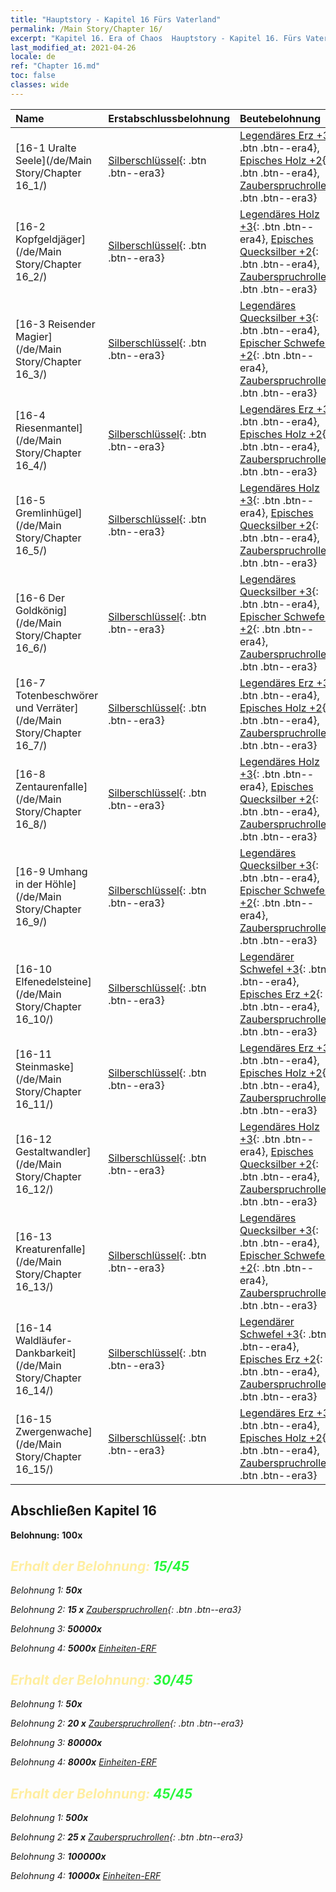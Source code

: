 ```yaml
---
title: "Hauptstory - Kapitel 16 Fürs Vaterland"
permalink: /Main Story/Chapter 16/
excerpt: "Kapitel 16. Era of Chaos  Hauptstory - Kapitel 16. Fürs Vaterland"
last_modified_at: 2021-04-26
locale: de
ref: "Chapter 16.md"
toc: false
classes: wide
---
```


  | Name |  Erstabschlussbelohnung | Beutebelohnung |
  |:------------|:------------|:------------| 
  | [16-1 Uralte Seele](/de/Main Story/Chapter 16_1/) | [Silberschlüssel](/ItemsDE/con_693/){: .btn .btn--era3} | [Legendäres Erz +3](/ItemsDE/mat_54/){: .btn .btn--era4}, [Episches Holz +2](/ItemsDE/mat_48/){: .btn .btn--era4}, [Zauberspruchrollen](/ItemsDE/con_694/){: .btn .btn--era3} |
  | [16-2 Kopfgeldjäger](/de/Main Story/Chapter 16_2/) | [Silberschlüssel](/ItemsDE/con_693/){: .btn .btn--era3} | [Legendäres Holz +3](/ItemsDE/mat_55/){: .btn .btn--era4}, [Episches Quecksilber +2](/ItemsDE/mat_49/){: .btn .btn--era4}, [Zauberspruchrollen](/ItemsDE/con_694/){: .btn .btn--era3} |
  | [16-3 Reisender Magier](/de/Main Story/Chapter 16_3/) | [Silberschlüssel](/ItemsDE/con_693/){: .btn .btn--era3} | [Legendäres Quecksilber +3](/ItemsDE/mat_56/){: .btn .btn--era4}, [Epischer Schwefel +2](/ItemsDE/mat_50/){: .btn .btn--era4}, [Zauberspruchrollen](/ItemsDE/con_694/){: .btn .btn--era3} |
  | [16-4 Riesenmantel](/de/Main Story/Chapter 16_4/) | [Silberschlüssel](/ItemsDE/con_693/){: .btn .btn--era3} | [Legendäres Erz +3](/ItemsDE/mat_54/){: .btn .btn--era4}, [Episches Holz +2](/ItemsDE/mat_48/){: .btn .btn--era4}, [Zauberspruchrollen](/ItemsDE/con_694/){: .btn .btn--era3} |
  | [16-5 Gremlinhügel](/de/Main Story/Chapter 16_5/) | [Silberschlüssel](/ItemsDE/con_693/){: .btn .btn--era3} | [Legendäres Holz +3](/ItemsDE/mat_55/){: .btn .btn--era4}, [Episches Quecksilber +2](/ItemsDE/mat_49/){: .btn .btn--era4}, [Zauberspruchrollen](/ItemsDE/con_694/){: .btn .btn--era3} |
  | [16-6 Der Goldkönig](/de/Main Story/Chapter 16_6/) | [Silberschlüssel](/ItemsDE/con_693/){: .btn .btn--era3} | [Legendäres Quecksilber +3](/ItemsDE/mat_56/){: .btn .btn--era4}, [Epischer Schwefel +2](/ItemsDE/mat_50/){: .btn .btn--era4}, [Zauberspruchrollen](/ItemsDE/con_694/){: .btn .btn--era3} |
  | [16-7 Totenbeschwörer und Verräter](/de/Main Story/Chapter 16_7/) | [Silberschlüssel](/ItemsDE/con_693/){: .btn .btn--era3} | [Legendäres Erz +3](/ItemsDE/mat_54/){: .btn .btn--era4}, [Episches Holz +2](/ItemsDE/mat_48/){: .btn .btn--era4}, [Zauberspruchrollen](/ItemsDE/con_694/){: .btn .btn--era3} |
  | [16-8 Zentaurenfalle](/de/Main Story/Chapter 16_8/) | [Silberschlüssel](/ItemsDE/con_693/){: .btn .btn--era3} | [Legendäres Holz +3](/ItemsDE/mat_55/){: .btn .btn--era4}, [Episches Quecksilber +2](/ItemsDE/mat_49/){: .btn .btn--era4}, [Zauberspruchrollen](/ItemsDE/con_694/){: .btn .btn--era3} |
  | [16-9 Umhang in der Höhle](/de/Main Story/Chapter 16_9/) | [Silberschlüssel](/ItemsDE/con_693/){: .btn .btn--era3} | [Legendäres Quecksilber +3](/ItemsDE/mat_56/){: .btn .btn--era4}, [Epischer Schwefel +2](/ItemsDE/mat_50/){: .btn .btn--era4}, [Zauberspruchrollen](/ItemsDE/con_694/){: .btn .btn--era3} |
  | [16-10 Elfenedelsteine](/de/Main Story/Chapter 16_10/) | [Silberschlüssel](/ItemsDE/con_693/){: .btn .btn--era3} | [Legendärer Schwefel +3](/ItemsDE/mat_57/){: .btn .btn--era4}, [Episches Erz +2](/ItemsDE/mat_47/){: .btn .btn--era4}, [Zauberspruchrollen](/ItemsDE/con_694/){: .btn .btn--era3} |
  | [16-11 Steinmaske](/de/Main Story/Chapter 16_11/) | [Silberschlüssel](/ItemsDE/con_693/){: .btn .btn--era3} | [Legendäres Erz +3](/ItemsDE/mat_54/){: .btn .btn--era4}, [Episches Holz +2](/ItemsDE/mat_48/){: .btn .btn--era4}, [Zauberspruchrollen](/ItemsDE/con_694/){: .btn .btn--era3} |
  | [16-12 Gestaltwandler](/de/Main Story/Chapter 16_12/) | [Silberschlüssel](/ItemsDE/con_693/){: .btn .btn--era3} | [Legendäres Holz +3](/ItemsDE/mat_55/){: .btn .btn--era4}, [Episches Quecksilber +2](/ItemsDE/mat_49/){: .btn .btn--era4}, [Zauberspruchrollen](/ItemsDE/con_694/){: .btn .btn--era3} |
  | [16-13 Kreaturenfalle](/de/Main Story/Chapter 16_13/) | [Silberschlüssel](/ItemsDE/con_693/){: .btn .btn--era3} | [Legendäres Quecksilber +3](/ItemsDE/mat_56/){: .btn .btn--era4}, [Epischer Schwefel +2](/ItemsDE/mat_50/){: .btn .btn--era4}, [Zauberspruchrollen](/ItemsDE/con_694/){: .btn .btn--era3} |
  | [16-14 Waldläufer-Dankbarkeit](/de/Main Story/Chapter 16_14/) | [Silberschlüssel](/ItemsDE/con_693/){: .btn .btn--era3} | [Legendärer Schwefel +3](/ItemsDE/mat_57/){: .btn .btn--era4}, [Episches Erz +2](/ItemsDE/mat_47/){: .btn .btn--era4}, [Zauberspruchrollen](/ItemsDE/con_694/){: .btn .btn--era3} |
  | [16-15 Zwergenwache](/de/Main Story/Chapter 16_15/) | [Silberschlüssel](/ItemsDE/con_693/){: .btn .btn--era3} | [Legendäres Erz +3](/ItemsDE/mat_54/){: .btn .btn--era4}, [Episches Holz +2](/ItemsDE/mat_48/){: .btn .btn--era4}, [Zauberspruchrollen](/ItemsDE/con_694/){: .btn .btn--era3} |


## Abschließen Kapitel 16

 **Belohnung:**  **100x** <i class="fas fa-gem"/>



## <span style="color: #ffeea0">Erhalt der Belohnung: </span><span style="color: #27f73a">15/45</span>

 Belohnung 1:  **50x** <i class="fas fa-gem"/>

 Belohnung 2: **15 x** [Zauberspruchrollen](/ItemsDE/con_694/){: .btn .btn--era3}

 Belohnung 3:  **50000x** <i class="fas fa-coins"/>

 Belohnung 4:  **5000x** [Einheiten-ERF](/ItemsDE/con_902/)



## <span style="color: #ffeea0">Erhalt der Belohnung: </span><span style="color: #27f73a">30/45</span>

 Belohnung 1:  **50x** <i class="fas fa-gem"/>

 Belohnung 2: **20 x** [Zauberspruchrollen](/ItemsDE/con_694/){: .btn .btn--era3}

 Belohnung 3:  **80000x** <i class="fas fa-coins"/>

 Belohnung 4:  **8000x** [Einheiten-ERF](/ItemsDE/con_902/)



## <span style="color: #ffeea0">Erhalt der Belohnung: </span><span style="color: #27f73a">45/45</span>

 Belohnung 1:  **500x** <i class="fas fa-gem"/>

 Belohnung 2: **25 x** [Zauberspruchrollen](/ItemsDE/con_694/){: .btn .btn--era3}

 Belohnung 3:  **100000x** <i class="fas fa-coins"/>

 Belohnung 4:  **10000x** [Einheiten-ERF](/ItemsDE/con_902/)

